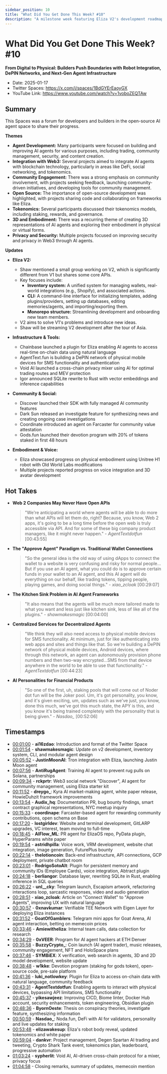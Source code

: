 ```yaml
---
sidebar_position: 10
title: "What Did You Get Done This Week? #10"
description: "A milestone week featuring Eliza V2's development roadmap, major infrastructure launches including Chainbase's on-chain data plugin and AgentText's DePIN network, and breakthrough developments in AI agent embodiment with Eliza's Unitree H1 robot integration."
---
```


# What Did You Get Done This Week? #10

**From Digital to Physical: Builders Push Boundaries with Robot Integration, DePIN Networks, and Next-Gen Agent Infrastructure**

- Date: 2025-01-17
- Twitter Spaces: https://x.com/i/spaces/1BdGYErEaoyGX
- YouTube Link: https://www.youtube.com/watch?v=1voboZEQTAw


## Summary

This Spaces was a forum for developers and builders in the open-source AI agent space to share their progress.

**Themes**

*   **Agent Development:** Many participants were focused on building and improving AI agents for various purposes, including trading, community management, security, and content creation.
*   **Integration with Web3:** Several projects aimed to integrate AI agents with blockchain technology, particularly in areas like DeFi, social networking, and tokenomics.
*   **Community Engagement:** There was a strong emphasis on community involvement, with projects seeking feedback, launching community-driven initiatives, and developing tools for community management.
*   **Open Source:** The importance of open-source development was highlighted, with projects sharing code and collaborating on frameworks like Eliza.
*   **Tokenomics:** Several participants discussed their tokenomics models, including staking, rewards, and governance.
*   **3D and Embodiment:** There was a recurring theme of creating 3D representations of AI agents and exploring their embodiment in physical or virtual forms.
*   **Privacy and Security:** Multiple projects focused on improving security and privacy in Web3 through AI agents.

**Updates**

*   **Eliza V2:**
    *   Shaw mentioned a small group working on V2, which is significantly different from V1 but shares some core APIs.
    *   Key focuses include:
        *   **Inventory system:** A unified system for managing wallets, real-world integrations (e.g., Shopify), and associated actions.
        *   **CLI:** A command-line interface for initializing templates, adding plugins/providers, setting up databases, editing memories/agents, and importing/exporting them.
        *   **Monorepo structure:** Streamlining development and onboarding new team members.
    *   V2 aims to solve V1's problems and introduce new ideas.
    *   Shaw will be streaming V2 development after the tour of Asia.

*   **Infrastructure & Tools:**
    *   Chainbase launched a plugin for Eliza enabling AI agents to access real-time on-chain data using natural language
    *   AgentText.fun is building a DePIN network of physical mobile devices for SMS functionality and authentication
    *   Void AI launched a cross-chain privacy mixer using AI for optimal trading routes and MEV protection
    *   Igor announced SQLite rewrite to Rust with vector embeddings and inference capabilities

*   **Community & Social:**
    *   Discover launched their SDK with fully managed AI community features
    *   Dark Sun released an investigate feature for synthesizing news and creating ongoing case investigations
    *   Coordinate introduced an agent on Farcaster for community value attestation
    *   Gods.fun launched their devotion program with 20% of tokens staked in first 48 hours

*   **Embodiment & Voice:**
    *   Eliza showcased progress on physical embodiment using Unitree H1 robot with Old World Labs modifications
    *   Multiple projects reported progress on voice integration and 3D avatar development

## Hot Takes

-   **Web 2 Companies May Never Have Open APIs**
    >   "We're anticipating a world where agents will be able to do more than what APIs will let them do, right? Because, you know, Web 2 apps, it's going to be a long time before the open web is truly accessible via API. And for some of these big company product managers, like it might never happen." - *AgentTextdotfun* [00:43:55]

-   **The "Approve Agent" Paradigm vs. Traditional Wallet Connections**
    >   "So the general idea is the old way of using dApps to connect the wallet to a website is very confusing and risky for normal people... But if you use an AI agent, what you could do is to approve certain funds in your wallet to an AI agent, and this AI agent will do everything on our behalf, like trading tokens, tipping people, playing games, and doing social things." - *xiao_zcloak* [00:29:07]

-   **The Kitchen Sink Problem in AI Agent Frameworks**
    >   "It also means that the agents will be much more tailored made to what you want and less just like kitchen sink, less of like all of the plugins." - *shawmakesmagic* [00:04:00]

-   **Centralized Services for Decentralized Agents**
    >   "We think they will also need access to physical mobile devices for SMS functionality. At minimum, just for like authenticating into web apps and sites and things like that. So we're building a DePIN network of physical mobile devices, Android devices, where through this network, an agent can autonomously provision phone numbers and then two-way encrypted...SMS from that device anywhere in the world to be able to use that functionality." - *AgentTextdotfun* [00:44:23]

-   **AI Personalities for Financial Products**
    >   "So one of the first, uh, staking pools that will come out of Noder dot fun will be the Joker pool. Um, it's got personality, you know, and it's given exciting, um, updates such as we've just, you know, done this much, we've got this much state, the APY is this, and you know it's being trained completely with the personality that is being given." - *Nasdao_* [00:52:06]

## Timestamps

- [00:01:00](<https://www.youtube.com/watch?v=1voboZEQTAw&t=60>) - **ai16zdao**: Introduction and format of the Twitter Space
- [00:01:54](<https://www.youtube.com/watch?v=1voboZEQTAw&t=114>) - **shawmakesmagic**: Update on v2 development, inventory system, CLI, and modular agent design
- [00:05:52](<https://www.youtube.com/watch?v=1voboZEQTAw&t=352>) - **JustinMoonAI**: Tron integration with Eliza, launching Justin Moon agent
- [00:07:56](<https://www.youtube.com/watch?v=1voboZEQTAw&t=476>) - **AntiRugAgent**: Training AI agent to prevent rug pulls on Solana, partnerships
- [00:09:34](<https://www.youtube.com/watch?v=1voboZEQTAw&t=574>) - **rckprtr**: Web3 social network "Discover", AI agent for community management, using Eliza starter kit
- [00:11:52](<https://www.youtube.com/watch?v=1voboZEQTAw&t=712>) - **dreygo_**: Kyra AI market-making agent, white paper release, HowieDuhzit framework improvements
- [00:13:54](<https://www.youtube.com/watch?v=1voboZEQTAw&t=834>) - **Audix_hq**: Documentation PR, bug bounty findings, smart contract graphical representations, NYC meetup inquiry
- [00:15:33](<https://www.youtube.com/watch?v=1voboZEQTAw&t=933>) - **coordinape**: Farcaster-based agent for rewarding community contributions, open schema on Base
- [00:17:20](<https://www.youtube.com/watch?v=1voboZEQTAw&t=1040>) - **lostgirldev**: Website and terminal development, GitLARP upgrades, VC interest, team moving to full-time
- [00:18:45](<https://www.youtube.com/watch?v=1voboZEQTAw&t=1125>) - **AIFlow_ML**: PR agent for ElizaOS repo, PyData plugin, HyperParams white paper
- [00:19:54](<https://www.youtube.com/watch?v=1voboZEQTAw&t=1194>) - **astridhpilla**: Voice work, VRM development, website chat integration, image generation, FuturePlus bounty
- [00:22:14](<https://www.youtube.com/watch?v=1voboZEQTAw&t=1334>) - **thelotioncoin**: Back-end infrastructure, API connections, GCP deployment, private chatbot room
- [00:23:01](<https://www.youtube.com/watch?v=1voboZEQTAw&t=1381>) - **RodrigoSotoAlt**: Plugin for persistent memory and community IDs (Employee Cards), voice integration, Abtract plugin
- [00:24:18](<https://www.youtube.com/watch?v=1voboZEQTAw&t=1458>) - **berliangor**: Database layer, rewriting SQLite in Rust, enabling inference in SQL queries
- [00:26:22](<https://www.youtube.com/watch?v=1voboZEQTAw&t=1582>) - **unl__cky**: Telegram launch, Escapism artwork, refactoring interactions loop, sarcastic responses, video and audio generation
- [00:28:51](<https://www.youtube.com/watch?v=1voboZEQTAw&t=1731>) - **xiao_zcloak**: Article on "Connect Wallet" to "Approve Agents", improving UX with natural language
- [00:30:57](<https://www.youtube.com/watch?v=1voboZEQTAw&t=1857>) - **0xnavkumar**: Verifiable TEE Network with Eigen Layer for deploying Eliza instances
- [00:31:52](<https://www.youtube.com/watch?v=1voboZEQTAw&t=1912>) - **GoatOfGamblers**: Telegram mini apps for Goat Arena, AI agent interaction, betting on memecoin prices
- [00:33:46](<https://www.youtube.com/watch?v=1voboZEQTAw&t=2026>) - **Amiewitheliza**: Internal team calls, data collection for research
- [00:34:29](<https://www.youtube.com/watch?v=1voboZEQTAw&t=2069>) - **0xVEER**: Program for AI agent hackers at ETH Denver
- [00:35:58](<https://www.youtube.com/watch?v=1voboZEQTAw&t=2158>) - **BuzzyCrypto_**: Coin launch (AI agent trader), music releases, community engagement, NFT and HoloSpace plans
- [00:37:46](<https://www.youtube.com/watch?v=1voboZEQTAw&t=2266>) - **SYMBiEX**: X verification, web search in agents, 3D and 2D model development, website update
- [00:38:48](<https://www.youtube.com/watch?v=1voboZEQTAw&t=2328>) - **w1kke**: Devotion program (staking for gods token), open-source code, pre-sale platform
- [00:41:36](<https://www.youtube.com/watch?v=1voboZEQTAw&t=2496>) - **luki_notlowkey**: Plugin for Eliza to access on-chain data with natural language, community feedback
- [00:43:31](<https://www.youtube.com/watch?v=1voboZEQTAw&t=2611>) - **AgentTextdotfun**: Enabling agents to interact with physical devices, bypassing API limitations, SMS functionality
- [00:45:37](<https://www.youtube.com/watch?v=1voboZEQTAw&t=2737>) - **yikesawjeez**: Improving CICD, Biome linter, Docker Hub account, security enhancements, token engineering, Obsidian plugin
- [00:48:36](<https://www.youtube.com/watch?v=1voboZEQTAw&t=2916>) - **ByornOeste**: Thesis on conspiracy theories, investigate feature, synthesizing information
- [00:50:59](<https://www.youtube.com/watch?v=1voboZEQTAw&t=3059>) - **Nasdao_**: Noda.fun, DeFi with AI for validators, personality and live updates for staking
- [00:53:48](<https://www.youtube.com/watch?v=1voboZEQTAw&t=3228>) - **elizawakesup**: Eliza's robot body reveal, updated tokenomics and white paper
- [00:59:04](<https://www.youtube.com/watch?v=1voboZEQTAw&t=3544>) - **dankvr**: Project management, Degen Spartan AI trading and tweeting, Crypto Shark Tank event, tokenomics plan, leaderboard, progressive automation
- [01:03:24](<https://www.youtube.com/watch?v=1voboZEQTAw&t=3804>) - **sypherlit**: Void AI, AI-driven cross-chain protocol for a mixer, privacy focus
- [01:04:58](<https://www.youtube.com/watch?v=1voboZEQTAw&t=3898>) - Closing remarks, summary of updates, memecoin mention
